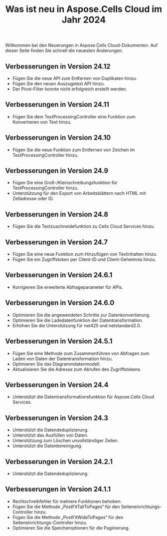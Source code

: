 ﻿---
title: Was ist neu in Aspose.Cells Cloud im Jahr 2024
second_title: Documen
linktitle: Was ist neu in 202
type: docs
weight: 20
url: /de/new-features/2024/
keywords: What's new in aspose cells cloud. Microsoft Office Excel, Open Office Spreadsheet, CSV, PDF
description: Diese Seite beschreibt die interessantesten neuen Aspose.Cells Cloud-Funktionen, die in den letzten Versionen eingeführt wurden
kwords: Excel, Office Cloud, REST API, Tabellenkalkulation, PDF, CSV, Json, Markdown, Was ist neu in Aspose.Cells Cloud
---
Willkommen bei den Neuerungen in Aspose.Cells Cloud-Dokumenten. Auf dieser Seite finden Sie schnell die neuesten Änderungen.

## Verbesserungen in Version 24.12

- Fügen Sie die neue API zum Entfernen von Duplikaten hinzu.
- Fügen Sie den neuen Auszugstext API hinzu.
- Der Pivot-Filter konnte nicht erfolgreich erstellt werden.

## Verbesserungen in Version 24.11

- Fügen Sie dem TextProcessingController eine Funktion zum Konvertieren von Text hinzu.

## Verbesserungen in Version 24.10

- Fügen Sie die neue Funktion zum Entfernen von Zeichen im TextProcessingController hinzu.

## Verbesserungen in Version 24.9

- Fügen Sie eine Groß-/Kleinschreibungsfunktion für TextProcessingController hinzu.
- Unterstützung für den Export von Arbeitsblättern nach HTML mit Zelladresse oder ID.

## Verbesserungen in Version 24.8

- Fügen Sie die Textzuschneidefunktion zu Cells Cloud Services hinzu.

## Verbesserungen in Version 24.7

- Fügen Sie eine neue Funktion zum Hinzufügen von Textinhalten hinzu.
- Fügen Sie ein Zugriffstoken per Client-ID und Client-Geheimnis hinzu.

## Verbesserungen in Version 24.6.1

- Korrigieren Sie erweiterte Abfrageparameter für APIs.

## Verbesserungen in Version 24.6.0

- Optimieren Sie die angewendeten Schritte zur Datenkonvertierung.
- Optimieren Sie die Ladedatenfunktion der Datentransformation.
- Erhöhen Sie die Unterstützung für net425 und netstandard2.0.

## Verbesserungen in Version 24.5.1

- Fügen Sie eine Methode zum Zusammenführen von Abfragen zum Laden von Daten der Datentransformation hinzu.
- Optimieren Sie das Diagrammdatenmodell.
- Aktualisieren Sie die Adresse zum Abrufen des Zugriffstokens.

## Verbesserungen in Version 24.4

- Unterstützt die Datentransformationsfunktion für Aspose.Cells Cloud Services.

## Verbesserungen in Version 24.3

- Unterstützt die Datendeduplizierung.
- Unterstützt das Ausfüllen von Daten.
- Unterstützung zum Löschen unvollständiger Zeilen.
- Unterstützt die Datenbereinigung.

## Verbesserungen in Version 24.2.1

- Unterstützt die Datendeduplizierung.

## Verbesserungen in Version 24.1.1

- Rechtschreibfehler für mehrere Funktionen behoben.
- Fügen Sie die Methode „PostFitTallToPages“ für den Seiteneinrichtungs-Controller hinzu.
- Fügen Sie die Methode „PostFitWideToPages“ für den Seiteneinrichtungs-Controller hinzu.
- Optimieren Sie die Speicheroptionen für die Paginierung.
